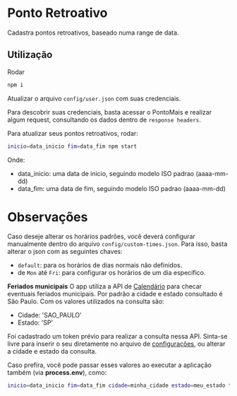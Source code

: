 # Ponto Retroativo

Cadastra pontos retroativos, baseado numa range de data.

## Utilização

Rodar
```sh
npm i
```

Atualizar o arquivo `config/user.json` com suas credenciais.

Para descobrir suas credenciais, basta acessar o PontoMais e realizar algum request, consultando os dados dentro de `response headers`.

Para atualizar seus pontos retroativos, rodar:

```sh
inicio=data_inicio fim=data_fim npm start
```

Onde: 
- data_inicio: uma data de inicio, seguindo modelo ISO padrao (aaaa-mm-dd)
- data_fim: uma data de fim, seguindo modelo ISO padrao (aaaa-mm-dd)


# Observações
Caso deseje alterar os horários padrões, você deverá configurar manualmente dentro do arquivo `config/custom-times.json`.
Para isso, basta alterar o json com as seguintes chaves:
  - `default`: para os horários de dias normais não definidos.
  - de `Mon` até `Fri`: para configurar os horários de um dia específico.


**Feriados municipais**
O app utiliza a API de [Calendário](http://www.calendario.com.br/api_feriados_municipais_estaduais_nacionais.php) para checar eventuais feriados municipais.
Por padrão a cidade e estado consultado é São Paulo. Com os valores utilizados na consulta são:
- Cidade: 'SAO_PAULO'
- Estado: 'SP'

Foi cadastrado um token prévio para realizar a consulta nessa API. Sinta-se livre para inserir o seu diretamente no arquivo de [configurações](./config/calendario.json), ou alterar a cidade e estado da consulta.

Caso prefira, você pode passar esses valores ao executar a aplicação também (via **process.env**), como:

```sh
inicio=data_inicio fim=data_fim cidade=minha_cidade estado=meu_estado token=meu_token npm start
```